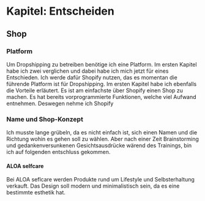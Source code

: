 # Kapitel: Entscheiden
## Shop
### Platform

Um Dropshipping zu betreiben benötige ich eine Platform. Im ersten Kapitel habe ich zwei verglichen und dabei habe ich mich jetzt für eines Entschieden. Ich werde dafür Shopify nutzen, das es momentan die führende Platform ist für Dropshipping. Im ersten Kapitel habe ich ebenfalls die Vorteile erläutert. Es ist am einfachste über Shopify einen Shop zu machen. Es hat bereits vorprogrammierte Funktionen, welche viel Aufwand entnehmen. Deswegen nehme ich Shopify
### Name und Shop-Konzept

Ich musste lange grübeln, da es nicht einfach ist, sich einen Namen und die Richtung wohin es gehen soll zu wählen. Aber nach einer Zeit Brainstorming und gedankenversunkenen Gesichtsausdrücke wärend des Trainings, bin ich auf folgenden entschluss gekommen.

#### ALOA selfcare

Bei ALOA seflcare werden Produkte rund um Lifestyle und Selbsterhaltung verkauft. Das Design soll modern und minimalistisch sein, da es eine bestimmte esthetik hat.

